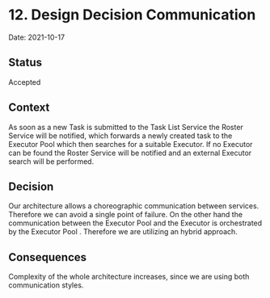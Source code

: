 # 12. Design Decision Communication

Date: 2021-10-17

## Status

Accepted

## Context

As soon as a new Task is submitted to the Task List Service the Roster Service will be notified, which forwards a newly created task to the Executor Pool which then searches for a suitable Executor. If no Executor can be found the Roster Service will be notified and an external Executor search will be performed.

## Decision

Our architecture allows a choreographic communication between services. Therefore we can avoid a single point of failure. On the other hand the communication between the Executor Pool and the Executor is orchestrated by the Executor Pool . Therefore we are utilizing an hybrid approach.


## Consequences

Complexity of the whole architecture increases, since we are using both communication styles.

